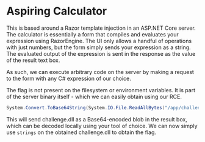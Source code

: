 # Aspiring Calculator

This is based around a Razor template injection in an ASP.NET Core server. The calculator is essentially a form that compiles and evaluates your expression using RazorEngine. The UI only allows a handful of operations with just numbers, but the form simply sends your expression as a string. The evaluated output of the expression is sent in the response as the value of the result text box.

As such, we can execute arbitrary code on the server by making a request to the form with any C# expression of our choice.

The flag is not present on the filesystem or environment variables. It is part of the server binary itself - which we can easily obtain using our RCE.

```cs
System.Convert.ToBase64String(System.IO.File.ReadAllBytes("/app/challenge.dll"))
```

This will send challenge.dll as a Base64-encoded blob in the result box, which can be decoded locally using your tool of choice. We can now simply use `strings` on the obtained challenge.dll to obtain the flag.